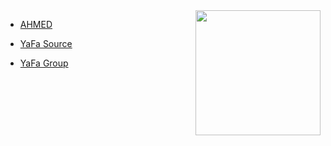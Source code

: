 <img src="https://telegra.ph/file/8bd7f3245588bdf0d4ab7.jpg" align="right" width="200" height="200"/>




- [AHMED](https://t.me/cccecc)

- [YaFa Source](https://t.me/Ye5eY)

- [YaFa Group](https://t.me/Ye5eY)

